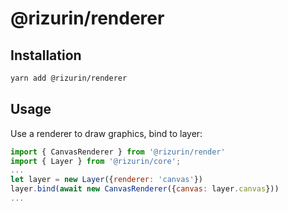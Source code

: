 # @rizurin/renderer

## Installation

```bash
yarn add @rizurin/renderer
```

## Usage
 
Use a renderer to draw graphics, bind to layer:  

```js
import { CanvasRenderer } from '@rizurin/render'
import { Layer } from '@rizurin/core';
...
let layer = new Layer({renderer: 'canvas'})
layer.bind(await new CanvasRenderer({canvas: layer.canvas}))
...
```
